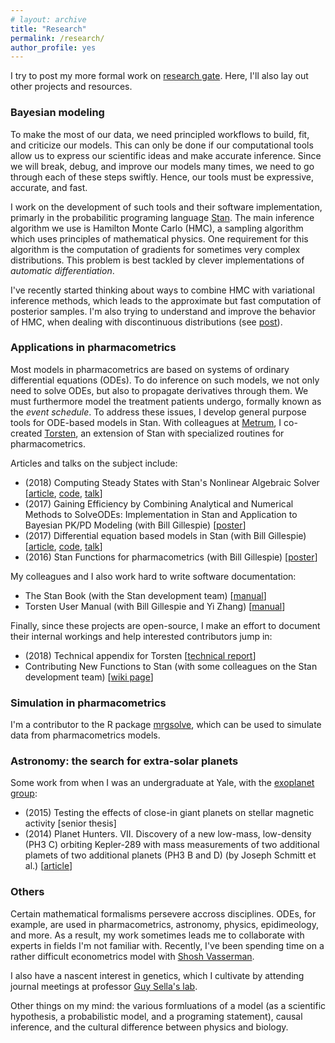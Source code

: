 ```yaml
---
# layout: archive
title: "Research"
permalink: /research/
author_profile: yes
---
```


I try to post my more formal work on [research gate](https://www.researchgate.net/profile/Charles_Margossian).
Here, I'll also lay out other projects and resources.

### Bayesian modeling

To make the most of our data, we need principled workflows to build, fit,
and criticize our models.
This can only be done if our computational tools allow us to express our scientific
ideas and make accurate inference.
Since we will break, debug, and improve our models many times, we need to go through
each of these steps swiftly.
Hence, our tools must be expressive, accurate, and fast.

I work on the development of such tools and their software implementation,
primarly in the probabilitic programing language [Stan](mc-stan.org).
The main inference algorithm we use is Hamilton Monte Carlo (HMC), a sampling
algorithm which uses principles of mathematical physics.
One requirement for this algorithm is the computation of gradients
for sometimes very complex distributions.
This problem is best tackled by clever implementations of _automatic
differentiation_.

I've recently started thinking about ways to combine HMC with variational inference
methods, which leads to the approximate but fast computation of posterior samples.
I'm also trying to understand and improve the behavior of HMC, when dealing
with discontinuous distributions (see [post](https://discourse.mc-stan.org/t/non-smooth-posterior-and-kkt-problem/6281)).

### Applications in pharmacometrics

Most models in pharmacometrics are based on systems of ordinary differential equations
(ODEs). To do inference on such models, we not only need to solve ODEs, but also to
propagate derivatives through them.
We must furthermore model the treatment patients undergo, formally known as the _event schedule_.
To address these issues, I develop general purpose tools for ODE-based models in
Stan. With colleagues at [Metrum](metrumrg.com), I co-created [Torsten](https://github.com/metrumresearchgroup/Torsten), an extension of Stan with
specialized routines for pharmacometrics.

Articles and talks on the subject include:

* (2018) Computing Steady States with Stan's Nonlinear Algebraic Solver [[article](https://www.researchgate.net/publication/323834530_Computing_steady_states_with_Stan's_nonlinear_algebraic_solver), [code](https://github.com/stan-dev/stancon_talks/tree/master/2018/Contributed-Talks/08_margossian), [talk](https://www.youtube.com/watch?v=JhwZIX5ryw0&feature=youtu.be)]
* (2017) Gaining Efficiency by Combining Analytical and Numerical Methods to SolveODEs: Implementation in Stan and Application to Bayesian PK/PD Modeling (with Bill Gillespie) [[poster]()]
* (2017) Differential equation based models in Stan (with Bill Gillespie) [[article](https://www.researchgate.net/publication/323834259_Differential_equation_based_models_in_Stan), [code](https://github.com/stan-dev/stancon_talks/tree/master/2017/Contributed-Talks/05_margossian), [talk](https://www.youtube.com/watch?v=DJ0c7Bm5Djk&feature=youtu.be&t=2h53m26s)]
* (2016) Stan Functions for pharmacometrics (with Bill Gillespie) [[poster](https://www.researchgate.net/publication/323834461_Stan_functions_for_pharmacometrics_modeling)]

My colleagues and I also work hard to write software documentation:

* The Stan Book (with the Stan development team) [[manual](http://www.stat.columbia.edu/~gelman/bda.course/_book/)]
* Torsten User Manual (with Bill Gillespie and Yi Zhang) [[manual](https://metrumresearchgroup.github.io/Torsten/)]

Finally, since these projects are open-source, I make an effort to document their internal
workings and help interested contributors jump in:

* (2018) Technical appendix for Torsten [[technical report](https://github.com/charlesm93/presentations-and-writing/blob/master/TorstenAppendix/Torsten_appendix.pdf)]
* Contributing New Functions to Stan (with some colleagues on the Stan development team) [[wiki page](https://github.com/stan-dev/stan/wiki/Contributing-New-Functions-to-Stan)]

### Simulation in pharmacometrics

I'm a contributor to the R package [mrgsolve](https://github.com/metrumresearchgroup/mrgsolve), which can be used to simulate data from pharmacometrics models.

### Astronomy: the search for extra-solar planets

Some work from when I was an undergraduate at Yale, with the [exoplanet group](http://exoplanets.astro.yale.edu/):

* (2015) Testing the effects of close-in giant planets on stellar magnetic activity [senior thesis]
* (2014) Planet Hunters. VII. Discovery of a new low-mass, low-density (PH3 C) orbiting Kepler-289
with mass measurements of two additional plamets of two additional planets (PH3 B and D) (by Joseph Schmitt et al.) [[article](http://iopscience.iop.org/article/10.1088/0004-637X/795/2/167/meta;jsessionid=43641D4C5B1CC7595015BE11DDF1239F.c1)]

### Others

Certain mathematical formalisms persevere accross disciplines.
ODEs, for example, are used in pharmacometrics, astronomy, physics, epidimeology, and more.
As a result, my work sometimes leads me to collaborate with experts in fields I'm not familiar with.
Recently, I've been spending time on a rather difficult econometrics model with 
[Shosh Vasserman](https://scholar.harvard.edu/vasserman/home).

I also have a nascent interest in genetics, which I cultivate by attending journal meetings
at professor [Guy Sella's lab](https://sellalab.biology.columbia.edu/).

Other things on my mind: the various formluations of a model (as a scientific
hypothesis, a probabilistic model, and a programing statement),
causal inference,
and the cultural difference between physics and biology.


